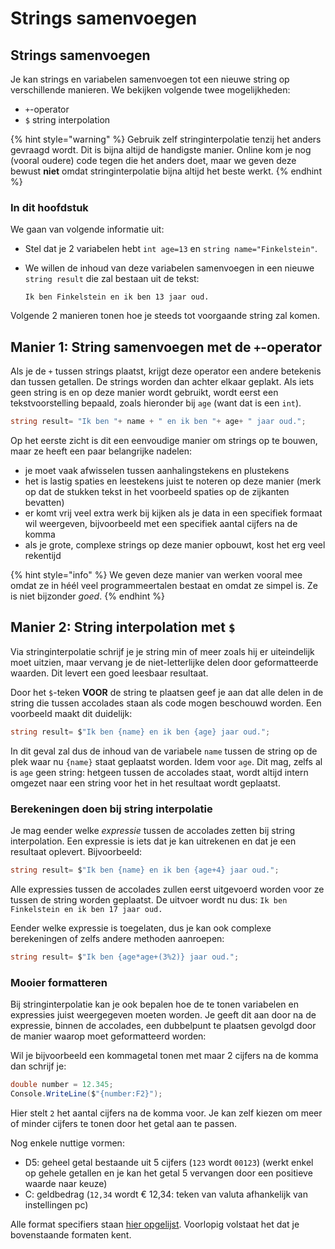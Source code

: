 # Strings samenvoegen

## Strings samenvoegen

Je kan strings en variabelen samenvoegen tot een nieuwe string op verschillende manieren. We bekijken volgende twee mogelijkheden:

* `+`-operator 
* `$` string interpolation 

{% hint style="warning" %}
Gebruik zelf stringinterpolatie tenzij het anders gevraagd wordt. Dit is bijna altijd de handigste manier. Online kom je nog \(vooral oudere\) code tegen die het anders doet, maar we geven deze bewust **niet** omdat stringinterpolatie bijna altijd het beste werkt.
{% endhint %}

### In dit hoofdstuk

We gaan van volgende informatie uit:

* Stel dat je 2 variabelen hebt `int age=13` en `string name="Finkelstein"`.
* We willen de inhoud van deze variabelen samenvoegen in een nieuwe `string result` die zal bestaan uit de tekst:

  `Ik ben Finkelstein en ik ben 13 jaar oud.`

Volgende 2 manieren tonen hoe je steeds tot voorgaande string zal komen.

## Manier 1: String samenvoegen met de `+`-operator

Als je de `+` tussen strings plaatst, krijgt deze operator een andere betekenis dan tussen getallen. De strings worden dan achter elkaar geplakt. Als iets geen string is en op deze manier wordt gebruikt, wordt eerst een tekstvoorstelling bepaald, zoals hieronder bij `age` \(want dat is een `int`\).

```csharp
string result= "Ik ben "+ name + " en ik ben "+ age+ " jaar oud.";
```

Op het eerste zicht is dit een eenvoudige manier om strings op te bouwen, maar ze heeft een paar belangrijke nadelen:

* je moet vaak afwisselen tussen aanhalingstekens en plustekens
* het is lastig spaties en leestekens juist te noteren op deze manier \(merk op dat de stukken tekst in het voorbeeld spaties op de zijkanten bevatten\)
* er komt vrij veel extra werk bij kijken als je data in een specifiek formaat wil weergeven, bijvoorbeeld met een specifiek aantal cijfers na de komma
* als je grote, complexe strings op deze manier opbouwt, kost het erg veel rekentijd

{% hint style="info" %}
We geven deze manier van werken vooral mee omdat ze in héél veel programmeertalen bestaat en omdat ze simpel is. Ze is niet bijzonder _goed_.
{% endhint %}

## Manier 2: String interpolation met `$`

Via stringinterpolatie schrijf je je string min of meer zoals hij er uiteindelijk moet uitzien, maar vervang je de niet-letterlijke delen door geformatteerde waarden. Dit levert een goed leesbaar resultaat.

Door het `$`-teken **VOOR** de string te plaatsen geef je aan dat alle delen in de string die tussen accolades staan als code mogen beschouwd worden. Een voorbeeld maakt dit duidelijk:

```csharp
string result= $"Ik ben {name} en ik ben {age} jaar oud.";
```

In dit geval zal dus de inhoud van de variabele `name` tussen de string op de plek waar nu `{name}` staat geplaatst worden. Idem voor `age`. Dit mag, zelfs al is `age` geen string: hetgeen tussen de accolades staat, wordt altijd intern omgezet naar een string voor het in het resultaat wordt geplaatst.

### Berekeningen doen bij string interpolatie

Je mag eender welke _expressie_ tussen de accolades zetten bij string interpolation. Een expressie is iets dat je kan uitrekenen en dat je een resultaat oplevert. Bijvoorbeeld:

```csharp
string result= $"Ik ben {name} en ik ben {age+4} jaar oud.";
```

Alle expressies tussen de accolades zullen eerst uitgevoerd worden voor ze tussen de string worden geplaatst. De uitvoer wordt nu dus: `Ik ben Finkelstein en ik ben 17 jaar oud.`

Eender welke expressie is toegelaten, dus je kan ook complexe berekeningen of zelfs andere methoden aanroepen:

```csharp
string result= $"Ik ben {age*age+(3%2)} jaar oud.";
```

### Mooier formatteren

Bij stringinterpolatie kan je ook bepalen hoe de te tonen variabelen en expressies juist weergegeven moeten worden. Je geeft dit aan door na de expressie, binnen de accolades, een dubbelpunt te plaatsen gevolgd door de manier waarop moet geformatteerd worden:

Wil je bijvoorbeeld een kommagetal tonen met maar 2 cijfers na de komma dan schrijf je:

```csharp
double number = 12.345;
Console.WriteLine($"{number:F2}");
```

Hier stelt `2` het aantal cijfers na de komma voor. Je kan zelf kiezen om meer of minder cijfers te tonen door het getal aan te passen.

Nog enkele nuttige vormen:

* D5: geheel getal bestaande uit 5 cijfers \(`123` wordt `00123`\) \(werkt enkel op gehele getallen en je kan het getal 5 vervangen door een positieve waarde naar keuze\)
* C: geldbedrag \(`12,34` wordt € 12,34: teken van valuta afhankelijk van instellingen pc\)

Alle format specifiers staan [hier opgelijst](https://docs.microsoft.com/en-us/dotnet/standard/base-types/standard-numeric-format-strings). Voorlopig volstaat het dat je bovenstaande formaten kent.


